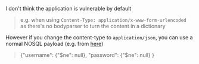I don't think the application is vulnerable by default
> e.g. when using `Content-Type: application/x-www-form-urlencoded` as there's no bodyparser to turn the content in a dictionary

However if you change the content-type to `application/json`, you can use a normal NOSQL payload (e.g. from [here](https://book.hacktricks.xyz/pentesting-web/nosql-injection)) 
> {"username": {"$ne": null}, "password": {"$ne": null} }
